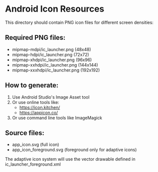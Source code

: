 # Android Icon Resources

This directory should contain PNG icon files for different screen densities:

## Required PNG files:
- mipmap-mdpi/ic_launcher.png (48x48)
- mipmap-hdpi/ic_launcher.png (72x72)  
- mipmap-xhdpi/ic_launcher.png (96x96)
- mipmap-xxhdpi/ic_launcher.png (144x144)
- mipmap-xxxhdpi/ic_launcher.png (192x192)

## How to generate:
1. Use Android Studio's Image Asset tool
2. Or use online tools like:
   - https://icon.kitchen/
   - https://appicon.co/
3. Or use command line tools like ImageMagick

## Source files:
- app_icon.svg (full icon)
- app_icon_foreground.svg (foreground only for adaptive icons)

The adaptive icon system will use the vector drawable defined in ic_launcher_foreground.xml